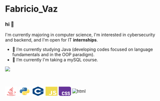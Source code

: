 # Fabricio_Vaz

### hi 👋
I'm currently majoring in computer science, I'm interested in cybersecurity and backend, and I'm open for IT **internships**.
- 🔭 I’m currently studying Java (developing codes focused on language fundamentals and in the OOP paradigm).
- 🌱 I’m currently I'm taking a mySQL course.

[<img src="https://img.shields.io/badge/linkedin-%230077B5.svg?&style=for-the-badge&logo=linkedin&logoColor=white" />](https://www.linkedin.com/in/fabr%C3%ADcio-vaz-173010174/)

##
</div>
<div style="display: inline_block"><br>
  <img align="center" alt="Rafa-Js" height="30" width="40" src="https://raw.githubusercontent.com/devicons/devicon/master/icons/java/java-plain.svg">
  <img align="center" alt="Rafa-Python" height="30" width="40" src="https://raw.githubusercontent.com/devicons/devicon/master/icons/python/python-original.svg">
  <img align="center" alt="C++" height="30" width="40" src="https://raw.githubusercontent.com/devicons/devicon/master/icons/cplusplus/cplusplus-plain.svg">
  <img align="center" alt="JavaScript" height="30" width="40" src="https://raw.githubusercontent.com/devicons/devicon/master/icons/javascript/javascript-plain.svg">
  <img align="center" alt="css" height="30" width="40" src="https://raw.githubusercontent.com/devicons/devicon/master/icons/css/css-plain.svg">
  <img align="center" alt="html" height="30" width="40" src="https://raw.githubusercontent.com/devicons/devicon/master/icons/html/html-plain.svg">
</div>

##
